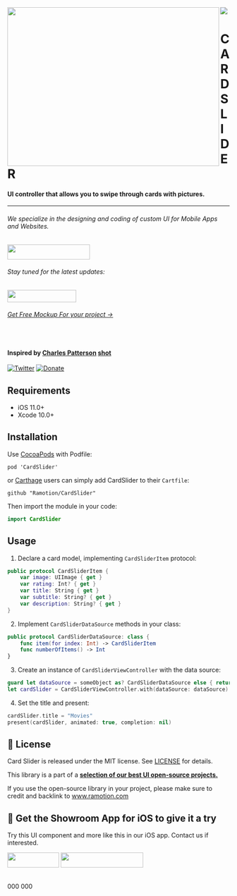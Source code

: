 <img src="https://github.com/Ramotion/folding-cell/blob/master/header.png">

<a href="https://github.com/Ramotio/folding-cell">
<img align="left" src="https://github.com/Ramotion/cardslider/blob/master/iOS_Card_Slider.gif" width="480" height="360" /></a>

<p><h1 align="left">CARD SLIDER</h1></p>

<h4>UI controller that allows you to swipe through cards with pictures.</h4>


___



<p><h6>We specialize in the designing and coding of custom UI for Mobile Apps and Websites.</h6>
<a href="https://dev.ramotion.com?utm_source=gthb&utm_medium=repo&utm_campaign=card-slider">
<img src="https://github.com/ramotion/gliding-collection/raw/master/contact_our_team@2x.png" width="187" height="34"></a>
</p>
<p><h6>Stay tuned for the latest updates:</h6>
<a href="https://goo.gl/rPFpid" >
<img src="https://i.imgur.com/ziSqeSo.png/" width="156" height="28"></a></p>
<h6><a href="https://store.ramotion.com/product/iphone-x-clay-mockups?utm_source=gthb&utm_medium=special&utm_campaign=card-slider#demo">Get Free Mockup For your project →</a></h6>

</br>

#### Inspired by [Charles Patterson](https://dribbble.com/CharlesPatterson) [shot](https://dribbble.com/shots/3982621-InVision-Studio-Movies-app-concept)

[![Twitter](https://img.shields.io/badge/Twitter-@Ramotion-blue.svg?style=flat)](http://twitter.com/Ramotion)
[![Donate](https://img.shields.io/badge/Donate-PayPal-blue.svg)](https://paypal.me/Ramotion)

## Requirements

- iOS 11.0+
- Xcode 10.0+

## Installation

Use [CocoaPods](https://cocoapods.org) with Podfile:

```
pod 'CardSlider'
```
or [Carthage](https://github.com/Carthage/Carthage) users can simply add CardSlider to their `Cartfile`:

```
github "Ramotion/CardSlider"
```

Then import the module in your code:

``` swift 
import CardSlider
```

## Usage

1) Declare a card model, implementing `CardSliderItem` protocol:

``` swift
public protocol CardSliderItem {
	var image: UIImage { get }
	var rating: Int? { get }
	var title: String { get }
	var subtitle: String? { get }
	var description: String? { get }
}
```

2) Implement `CardSliderDataSource` methods in your class: 

``` swift
public protocol CardSliderDataSource: class {
	func item(for index: Int) -> CardSliderItem
	func numberOfItems() -> Int
}
```

3) Create an instance of `CardSliderViewController` with the data source:

``` swift
guard let dataSource = someObject as? CardSliderDataSource else { return }
let cardSlider = CardSliderViewController.with(dataSource: dataSource)
```

4) Set the title and present: 

``` swift
cardSlider.title = "Movies"
present(cardSlider, animated: true, completion: nil)
```

## 📄 License

Card Slider is released under the MIT license.
See [LICENSE](./LICENSE) for details.

This library is a part of a <a href="https://github.com/Ramotion/swift-ui-animation-components-and-libraries"><b>selection of our best UI open-source projects.</b></a>

If you use the open-source library in your project, please make sure to credit and backlink to www.ramotion.com

## 📱 Get the Showroom App for iOS to give it a try
Try this UI component and more like this in our iOS app. Contact us if interested.

<a href="https://itunes.apple.com/app/apple-store/id1182360240?pt=550053&ct=card-slider&mt=8" >
<img src="https://github.com/ramotion/gliding-collection/raw/master/app_store@2x.png" width="117" height="34"></a>

<a href="https://dev.ramotion.com?utm_source=gthb&utm_medium=repo&utm_campaign=card-slider">
<img src="https://github.com/ramotion/gliding-collection/raw/master/contact_our_team@2x.png" width="187" height="34"></a>
<br>
<br>

000
000
